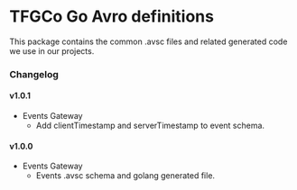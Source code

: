 TFGCo Go Avro definitions
=========================

This package contains the common .avsc files and related generated code we use in our projects.


### Changelog
#### v1.0.1

* Events Gateway
  * Add clientTimestamp and serverTimestamp to event schema.

#### v1.0.0

* Events Gateway
  * Events .avsc schema and golang generated file.
